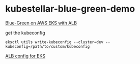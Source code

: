 # kubestellar-blue-green-demo

[Blue-Green on AWS EKS with ALB](https://aws.amazon.com/blogs/containers/using-aws-load-balancer-controller-for-blue-green-deployment-canary-deployment-and-a-b-testing/)

get the kubeconfig

    eksctl utils write-kubeconfig --cluster=dev --kubeconfig=/path/to/custom/kubeconfig

[ALB config for EKS](https://docs.aws.amazon.com/eks/latest/userguide/lbc-helm.html)
